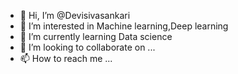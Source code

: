 - 👋 Hi, I’m @Devisivasankari
- 👀 I’m interested in Machine learning,Deep learning
- 🌱 I’m currently learning Data science
- 💞️ I’m looking to collaborate on ...
- 📫 How to reach me ...

<!---
Devisivasankari/Devisivasankari is a ✨ special ✨ repository because its `README.md` (this file) appears on your GitHub profile.
You can click the Preview link to take a look at your changes.
--->

